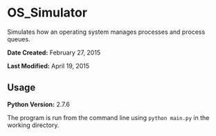 # OS_Simulator
Simulates how an operating system manages processes and process queues.

**Date Created:** February 27, 2015

**Last Modified:** April 19, 2015

Usage
-----

**Python Version:** 2.7.6

The program is run from the command line using `python main.py` in the working directory.
